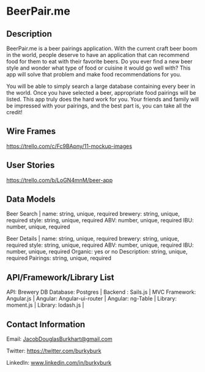 # BeerPair.me

## Description

BeerPair.me is a beer pairings application. With the current craft beer boom in the world, people deserve to have an application that can recommend food for them to eat with their favorite beers. Do you ever find a new beer style and wonder what type of food or cuisine it would go well with? This app will solve that problem and make food recommendations for you.

You will be able to simply search a large database containing every beer in the world. Once you have selected a beer, appropriate food pairings will be listed. This app truly does the hard work for you. Your friends and family will be impressed with your pairings, and the best part is, you can take all the credit!

## Wire Frames

https://trello.com/c/Fc9BApny/11-mockup-images

## User Stories

https://trello.com/b/LoGN4mnM/beer-app

## Data Models
Beer Search |
name: string, unique, required
brewery: string, unique, required
style: string, unique, required
ABV: number, unique, required
IBU: number, unique, required

Beer Details |
name: string, unique, required
brewery: string, unique, required
style: string, unique, required
ABV: number, unique, required
IBU: number, unique, required
Organic: yes or no
Description: string, unique, required
Pairings: string, unique, required

## API/Framework/Library List

API: Brewery DB
Database: Postgres |
Backend : Sails.js |
MVC Framework: Angular.js |
Angular:  Angular-ui-router |
Angular: ng-Table |
Library: moment.js |
Library: lodash.js |

## Contact Information

Email: JacobDouglasBurkhart@gmail.com

Twitter: https://twitter.com/burkyburk

LinkedIn: www.linkedin.com/in/burkyburk

